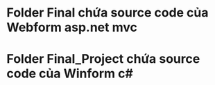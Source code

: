 # Folder Final chứa source code của Webform asp.net mvc
# Folder Final_Project chứa source code của Winform c#
